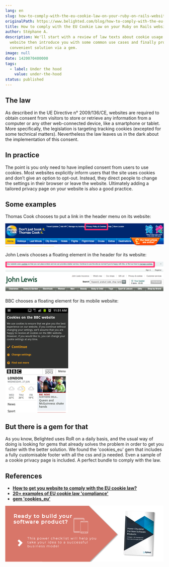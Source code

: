 ```yaml
---
lang: en
slug: how-to-comply-with-the-eu-cookie-law-on-your-ruby-on-rails-website
originalPath: https://www.belighted.com/blog/how-to-comply-with-the-eu-cookie-law-on-your-ruby-on-rails-website
title: How to comply with the EU Cookie Law on your Ruby on Rails website
author: Stéphane A.
description: We'll start with a review of law texts about cookie usage on your
  website then introduce you with some common use cases and finally propose a
  convenient solution via a gem.
image: null
date: 1420070400000
tags:
  - label: Under the hood
    value: under-the-hood
status: published
---
```

The law
-------

As described in the UE Directive n° 2009/136/CE, websites are required to obtain consent from visitors to store or retrieve any information from a computer or any other web-connected device, like a smartphone or tablet. More specifically, the legislation is targeting tracking cookies (excepted for some technical matters). Nevertheless the law leaves us in the dark about the implementation of this consent.

In practice
-----------

The point is you only need to have implied consent from users to use cookies. Most websites explicitly inform users that the site uses cookies and don’t give an option to opt-out. Instead, they direct people to change the settings in their browser or leave the website. Ultimately adding a tailored privacy page on your website is also a good practice.

Some examples
-------------

Thomas Cook chooses to put a link in the header menu on its website:

![](/content/images/legacy/NbOE--9Uy_UPFlq3tpwQV.png)

John Lewis chooses a floating element in the header for its website:

![](/content/images/legacy/XZnl_Ba7_ZoVZ_jUqt_oK.png)

BBC chooses a floating element for its mobile website:

![](/content/images/legacy/vUrepGM5M6NXlAdCuRhfe.png)

But there is a gem for that
---------------------------

As you know, Belighted uses RoR on a daily basis, and the usual way of doing is looking for gems that already solves the problem in order to get you faster with the better solution. We found the 'cookies\_eu' gem that includes a fully customisable footer with all the css and js needed. Even a sample of a cookie privacy page is included. A perfect bundle to comply with the law.

References
----------

*   **[How to get you website to comply with the EU cookie law?](https://www.infinum.co/the-capsized-eight/articles/how-to-get-your-website-to-comply-with-the-eu-cookie-law)**
*   **[20+ examples of EU cookie law 'compliance'](https://econsultancy.com/blog/10205-20-examples-of-eu-cookie-law-compliance#i.1ian6tnf8vdtvx)**
*   **[gem 'cookies\_eu'](https://github.com/infinum/cookies_eu)**

**[![New Call-to-action](/content/images/legacy/UPTtKvQU_5rjKfQJ1Qjwk.png)](https://cta-redirect.hubspot.com/cta/redirect/1684659/fb3606cc-cc1b-47d0-ae85-2c9f69837fe2)**
